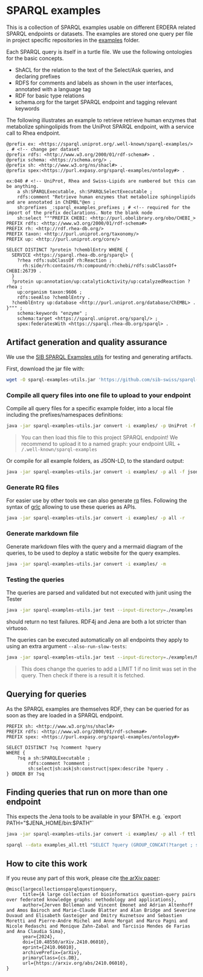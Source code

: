 # SPARQL examples

This is a collection of SPARQL examples usable on different ERDERA related SPARQL endpoints or datasets. The examples are stored one query per file in project specific repositories in the [examples](https://github.com/erdera/sparql-examples/tree/master/examples) folder.

Each SPARQL query is itself in a turtle file. We use the following ontologies for the basic concepts.

* ShACL for the relation to the text of the Select/Ask queries, and declaring prefixes
* RDFS for comments and labels as shown in the user interfaces, annotated with a language tag
* RDF for basic type relations
* schema.org for the target SPARQL endpoint and tagging relevant keywords

The following illustrates an example to retrieve retrieve human enzymes that metabolize sphingolipids from the UniProt SPARQL endpoint, with a service call to Rhea endpoint.

```turtle
@prefix ex: <https://sparql.uniprot.org/.well-known/sparql-examples/> . # <!-- change per dataset
@prefix rdfs: <http://www.w3.org/2000/01/rdf-schema#> .
@prefix schema: <https://schema.org/> .
@prefix sh: <http://www.w3.org/ns/shacl#> .
@prefix spex:<https://purl.expasy.org/sparql-examples/ontology#> .

ex:040 # <!-- UniProt, Rhea and Swiss-Lipids are numbered but this can be anything.
	a sh:SPARQLExecutable, sh:SPARQLSelectExecutable ;
    rdfs:comment "Retrieve human enzymes that metabolize sphingolipids and are annotated in ChEMBL"@en ;
    sh:prefixes _:sparql_examples_prefixes ; # <!-- required for the import of the prefix declarations. Note the blank node
    sh:select """PREFIX CHEBI: <http://purl.obolibrary.org/obo/CHEBI_>
PREFIX rdfs: <http://www.w3.org/2000/01/rdf-schema#>
PREFIX rh: <http://rdf.rhea-db.org/>
PREFIX taxon: <http://purl.uniprot.org/taxonomy/>
PREFIX up: <http://purl.uniprot.org/core/>

SELECT DISTINCT ?protein ?chemblEntry WHERE {
  SERVICE <https://sparql.rhea-db.org/sparql> {
    ?rhea rdfs:subClassOf rh:Reaction ;
      rh:side/rh:contains/rh:compound/rh:chebi/rdfs:subClassOf+ CHEBI:26739 .
  }
  ?protein up:annotation/up:catalyticActivity/up:catalyzedReaction ?rhea ;
    up:organism taxon:9606 ;
    rdfs:seeAlso ?chemblEntry .
  ?chemblEntry up:database <http://purl.uniprot.org/database/ChEMBL> .
}""" ;
    schema:keywords "enzyme" ;
    schema:target <https://sparql.uniprot.org/sparql/> ;
    spex:federatesWith <https://sparql.rhea-db.org/sparql> .
```

## Artifact generation and quality assurance

We use the [SIB SPARQL Examples utils](https://github.com/sib-swiss/sparql-examples-utils/) for testing and generating artifacts.

First, download the jar file with:

```bash
wget -O sparql-examples-utils.jar 'https://github.com/sib-swiss/sparql-examples-utils/releases/download/v2.0.7/sparql-examples-utils-2.0.7-uber.jar'
```

### Compile all query files into one file to upload to your endpoint

Compile all query files for a specific example folder, into a local file including the prefixes/namespaces definitions:

```bash
java -jar sparql-examples-utils.jar convert -i examples/ -p UniProt -f ttl > examples_UniProt.ttl
```

> You can then load this file to this project SPARQL endpoint! We recommend to upload it to a named graph: your endpoint URL + `/.well-known/sparql-examples`

Or compile for all example folders, as JSON-LD, to the standard output:

```bash
java -jar sparql-examples-utils.jar convert -i examples/ -p all -f jsonld
```

### Generate RQ files

For easier use by other tools we can also generate [rq](https://www.w3.org/TR/2013/REC-sparql11-query-20130321/#mediaType) files. Following the syntax of [grlc](https://grlc.io/) allowing to use these queries as APIs.
```bash
java -jar sparql-examples-utils.jar convert -i examples/ -p all -r
```

### Generate markdown file

Generate markdown files with the query and a mermaid diagram of the queries, to be used to deploy a static website for the query examples.

```bash
java -jar sparql-examples-utils.jar convert -i examples/ -m
```

### Testing the queries

The queries are parsed and validated but not executed with junit using the Tester

```bash
java -jar sparql-examples-utils.jar test --input-directory=./examples
```

should return no test failures. RDF4j and Jena are both a lot stricter than virtuoso.

The queries can be executed automatically on all endpoints they apply to using an extra argument `--also-run-slow-tests`:

```bash
java -jar sparql-examples-utils.jar test --input-directory=./examples/MetaNetX --also-run-slow-tests
```

> This does change the queries to add a LIMIT 1 if no limit was set in the query. Then check if there is a result it is fetched.

## Querying for queries

As the SPARQL examples are themselves RDF, they can be queried for as soon as they are loaded in a SPARQL endpoint.
```sparql
PREFIX sh: <http://www.w3.org/ns/shacl#>
PREFIX rdfs: <http://www.w3.org/2000/01/rdf-schema#>
PREFIX spex: <https://purl.expasy.org/sparql-examples/ontology#>

SELECT DISTINCT ?sq ?comment ?query
WHERE {
    ?sq a sh:SPARQLExecutable ;
        rdfs:comment ?comment ;
        sh:select|sh:ask|sh:construct|spex:describe ?query .
} ORDER BY ?sq
```

## Finding queries that run on more than one endpoint

This expects the Jena tools to be available in your $PATH. e.g. `export PATH="$JENA_HOME/bin:$PATH"`

```bash
java -jar sparql-examples-utils.jar convert -i examples/ -p all -f ttl > examples_all.ttl

sparql --data examples_all.ttl "SELECT ?query (GROUP_CONCAT(?target ; separator=', ') AS ?targets) WHERE { ?query <https://schema.org/target> ?target } GROUP BY ?query HAVING (COUNT(DISTINCT ?target) > 1) "
```

## How to cite this work

If you reuse any part of this work, please cite [the arXiv paper](http://arxiv.org/abs/2410.06010):

```
@misc{largecollectionsparqlquestionquery,
      title={A large collection of bioinformatics question-query pairs over federated knowledge graphs: methodology and applications},
      author={Jerven Bolleman and Vincent Emonet and Adrian Altenhoff and Amos Bairoch and Marie-Claude Blatter and Alan Bridge and Severine Duvaud and Elisabeth Gasteiger and Dmitry Kuznetsov and Sebastien Moretti and Pierre-Andre Michel and Anne Morgat and Marco Pagni and Nicole Redaschi and Monique Zahn-Zabal and Tarcisio Mendes de Farias and Ana Claudia Sima},
      year={2024},
      doi={10.48550/arXiv.2410.06010},
      eprint={2410.06010},
      archivePrefix={arXiv},
      primaryClass={cs.DB},
      url={https://arxiv.org/abs/2410.06010},
}
```
